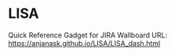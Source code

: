 # LISA
Quick Reference Gadget for JIRA Wallboard
URL: https://anjanask.github.io/LISA/LISA_dash.html
